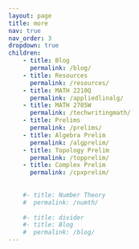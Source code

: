 ```yaml
---
layout: page
title: more
nav: true
nav_order: 3
dropdown: true
children: 
    - title: Blog
      permalink: /blog/
    - title: Resources
      permalink: /resources/
    - title: MATH 2210Q
      permalink: /appliedlinalg/
    - title: MATH 2705W
      permalink: /techwritingmath/
    - title: Prelims
      permalink: /prelims/
    - title: Algebra Prelim
      permalink: /algprelim/
    - title: Topology Prelim
      permalink: /topprelim/
    - title: Complex Prelim
      permalink: /cpxprelim/
    
      
    #- title: Number Theory
    #  permalink: /numth/
      
    #- title: divider
    #- title: Blog
    #  permalink: /blog/
---
```

